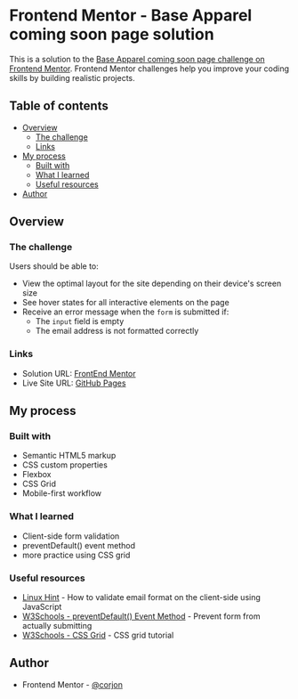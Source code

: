 # Frontend Mentor - Base Apparel coming soon page solution

This is a solution to the [Base Apparel coming soon page challenge on Frontend Mentor](https://www.frontendmentor.io/challenges/base-apparel-coming-soon-page-5d46b47f8db8a7063f9331a0). Frontend Mentor challenges help you improve your coding skills by building realistic projects. 

## Table of contents

- [Overview](#overview)
  - [The challenge](#the-challenge)
  - [Links](#links)
- [My process](#my-process)
  - [Built with](#built-with)
  - [What I learned](#what-i-learned)
  - [Useful resources](#useful-resources)
- [Author](#author)

## Overview

### The challenge

Users should be able to:

- View the optimal layout for the site depending on their device's screen size
- See hover states for all interactive elements on the page
- Receive an error message when the `form` is submitted if:
  - The `input` field is empty
  - The email address is not formatted correctly

### Links

- Solution URL: [FrontEnd Mentor](https://your-solution-url.com)
- Live Site URL: [GitHub Pages](https://your-live-site-url.com)

## My process

### Built with

- Semantic HTML5 markup
- CSS custom properties
- Flexbox
- CSS Grid
- Mobile-first workflow

### What I learned

- Client-side form validation
- preventDefault() event method
- more practice using CSS grid

### Useful resources

- [Linux Hint](https://linuxhint.com/validate-email-on-client-side-javascript/) - How to validate email format on the client-side using JavaScript
- [W3Schools - preventDefault() Event Method](https://www.w3schools.com/jsref/event_preventdefault.asp) - Prevent form from actually submitting 
- [W3Schools - CSS Grid](https://www.w3schools.com/css/css_grid.asp) - CSS grid tutorial

## Author

- Frontend Mentor - [@corjon](https://www.frontendmentor.io/profile/corjon)

